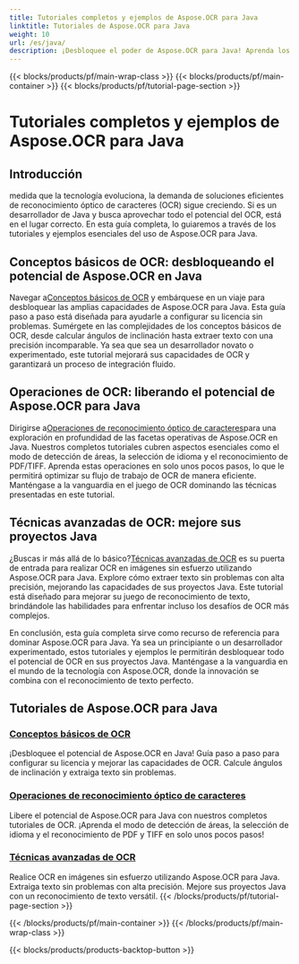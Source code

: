 ```yaml
---
title: Tutoriales completos y ejemplos de Aspose.OCR para Java
linktitle: Tutoriales de Aspose.OCR para Java
weight: 10
url: /es/java/
description: ¡Desbloquee el poder de Aspose.OCR para Java! Aprenda los conceptos básicos, las operaciones y las técnicas avanzadas de OCR. Configure su licencia, detecte áreas y mejore el reconocimiento de texto sin esfuerzo.
---
```


{{< blocks/products/pf/main-wrap-class >}}
{{< blocks/products/pf/main-container >}}
{{< blocks/products/pf/tutorial-page-section >}}

# Tutoriales completos y ejemplos de Aspose.OCR para Java


## Introducción

medida que la tecnología evoluciona, la demanda de soluciones eficientes de reconocimiento óptico de caracteres (OCR) sigue creciendo. Si es un desarrollador de Java y busca aprovechar todo el potencial del OCR, está en el lugar correcto. En esta guía completa, lo guiaremos a través de los tutoriales y ejemplos esenciales del uso de Aspose.OCR para Java.

## Conceptos básicos de OCR: desbloqueando el potencial de Aspose.OCR en Java

 Navegar a[Conceptos básicos de OCR](./ocr-basics/) y embárquese en un viaje para desbloquear las amplias capacidades de Aspose.OCR para Java. Esta guía paso a paso está diseñada para ayudarle a configurar su licencia sin problemas. Sumérgete en las complejidades de los conceptos básicos de OCR, desde calcular ángulos de inclinación hasta extraer texto con una precisión incomparable. Ya sea que sea un desarrollador novato o experimentado, este tutorial mejorará sus capacidades de OCR y garantizará un proceso de integración fluido.

## Operaciones de OCR: liberando el potencial de Aspose.OCR para Java

 Dirigirse a[Operaciones de reconocimiento óptico de caracteres](./ocr-operations/)para una exploración en profundidad de las facetas operativas de Aspose.OCR en Java. Nuestros completos tutoriales cubren aspectos esenciales como el modo de detección de áreas, la selección de idioma y el reconocimiento de PDF/TIFF. Aprenda estas operaciones en solo unos pocos pasos, lo que le permitirá optimizar su flujo de trabajo de OCR de manera eficiente. Manténgase a la vanguardia en el juego de OCR dominando las técnicas presentadas en este tutorial.

## Técnicas avanzadas de OCR: mejore sus proyectos Java

 ¿Buscas ir más allá de lo básico?[Técnicas avanzadas de OCR](./advanced-ocr-techniques/) es su puerta de entrada para realizar OCR en imágenes sin esfuerzo utilizando Aspose.OCR para Java. Explore cómo extraer texto sin problemas con alta precisión, mejorando las capacidades de sus proyectos Java. Este tutorial está diseñado para mejorar su juego de reconocimiento de texto, brindándole las habilidades para enfrentar incluso los desafíos de OCR más complejos.

En conclusión, esta guía completa sirve como recurso de referencia para dominar Aspose.OCR para Java. Ya sea un principiante o un desarrollador experimentado, estos tutoriales y ejemplos le permitirán desbloquear todo el potencial de OCR en sus proyectos Java. Manténgase a la vanguardia en el mundo de la tecnología con Aspose.OCR, donde la innovación se combina con el reconocimiento de texto perfecto.
## Tutoriales de Aspose.OCR para Java
### [Conceptos básicos de OCR](./ocr-basics/)
¡Desbloquee el potencial de Aspose.OCR en Java! Guía paso a paso para configurar su licencia y mejorar las capacidades de OCR. Calcule ángulos de inclinación y extraiga texto sin problemas.
### [Operaciones de reconocimiento óptico de caracteres](./ocr-operations/)
Libere el potencial de Aspose.OCR para Java con nuestros completos tutoriales de OCR. ¡Aprenda el modo de detección de áreas, la selección de idioma y el reconocimiento de PDF y TIFF en solo unos pocos pasos!
### [Técnicas avanzadas de OCR](./advanced-ocr-techniques/)
Realice OCR en imágenes sin esfuerzo utilizando Aspose.OCR para Java. Extraiga texto sin problemas con alta precisión. Mejore sus proyectos Java con un reconocimiento de texto versátil.
{{< /blocks/products/pf/tutorial-page-section >}}

{{< /blocks/products/pf/main-container >}}
{{< /blocks/products/pf/main-wrap-class >}}

{{< blocks/products/products-backtop-button >}}
